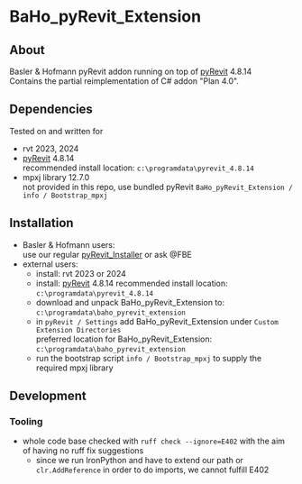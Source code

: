 # BaHo_pyRevit_Extension

## About
Basler & Hofmann pyRevit addon running on top of [pyRevit](http://gitlab.ideas.baho.ch/bim/revit/pyrevit/pyrevit) 4.8.14 <br>
Contains the partial reimplementation of C# addon "Plan 4.0".

## Dependencies
Tested on and written for
* rvt 2023, 2024
* [pyRevit](http://gitlab.ideas.baho.ch/bim/revit/pyrevit/pyrevit) 4.8.14 <br>
  recommended install location: `c:\programdata\pyrevit_4.8.14`
* mpxj library 12.7.0 <br>
  not provided in this repo, use bundled pyRevit `BaHo_pyRevit_Extension / info / Bootstrap_mpxj`

## Installation
* Basler & Hofmann users: <br>
  use our regular [pyRevit_Installer](http://gitlab.ideas.baho.ch/bim/revit/pyrevit/pyrevit_installer) or ask @FBE
* external users:
  * install: rvt 2023 or 2024
  * install: [pyRevit](http://gitlab.ideas.baho.ch/bim/revit/pyrevit/pyrevit) 4.8.14
    recommended install location: `c:\programdata\pyrevit_4.8.14`
  * download and unpack BaHo_pyRevit_Extension to: `c:\programdata\baho_pyrevit_extension`
  * in `pyRevit / Settings` add BaHo_pyRevit_Extension under `Custom Extension Directories` <br>
    preferred location for BaHo_pyRevit_Extension: `c:\programdata\baho_pyrevit_extension`
  * run the bootstrap script `info / Bootstrap_mpxj` to supply the required mpxj library

## Development
### Tooling
* whole code base checked with `ruff check --ignore=E402` with the aim of having no ruff fix suggestions
  * since we run IronPython and have to extend our path or `clr.AddReference` in order to do imports, 
    we cannot fulfill E402
